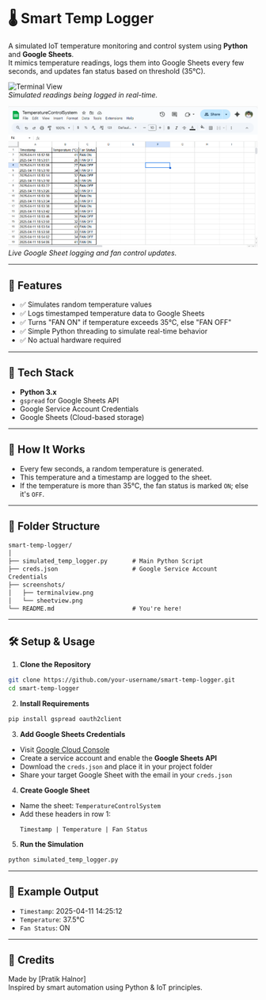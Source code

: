 # 🌡️ Smart Temp Logger

A simulated IoT temperature monitoring and control system using **Python** and **Google Sheets**.  
It mimics temperature readings, logs them into Google Sheets every few seconds, and updates fan status based on threshold (35°C).

![Terminal View](screenshots/terminalview.png)  
*Simulated readings being logged in real-time.*

![Google Sheet View](screenshots/sheetview.png)  
*Live Google Sheet logging and fan control updates.*

---

## 📌 Features

- ✅ Simulates random temperature values
- ✅ Logs timestamped temperature data to Google Sheets
- ✅ Turns "FAN ON" if temperature exceeds 35°C, else "FAN OFF"
- ✅ Simple Python threading to simulate real-time behavior
- ✅ No actual hardware required

---

## 🧰 Tech Stack

- **Python 3.x**
- `gspread` for Google Sheets API
- Google Service Account Credentials
- Google Sheets (Cloud-based storage)

---

## 🚀 How It Works

- Every few seconds, a random temperature is generated.
- This temperature and a timestamp are logged to the sheet.
- If the temperature is more than 35°C, the fan status is marked `ON`; else it's `OFF`.

---

## 📁 Folder Structure

```
smart-temp-logger/
│
├── simulated_temp_logger.py       # Main Python Script
├── creds.json                     # Google Service Account Credentials
├── screenshots/
│   ├── terminalview.png
│   └── sheetview.png
└── README.md                      # You're here!
```

---

## 🛠️ Setup & Usage

1. **Clone the Repository**

```bash
git clone https://github.com/your-username/smart-temp-logger.git
cd smart-temp-logger
```

2. **Install Requirements**

```bash
pip install gspread oauth2client
```

3. **Add Google Sheets Credentials**

- Visit [Google Cloud Console](https://console.cloud.google.com/)
- Create a service account and enable the **Google Sheets API**
- Download the `creds.json` and place it in your project folder
- Share your target Google Sheet with the email in your `creds.json`

4. **Create Google Sheet**

- Name the sheet: `TemperatureControlSystem`
- Add these headers in row 1:
  ```
  Timestamp | Temperature | Fan Status
  ```

5. **Run the Simulation**

```bash
python simulated_temp_logger.py
```

---

## 🧪 Example Output

- `Timestamp`: 2025-04-11 14:25:12
- `Temperature`: 37.5°C
- `Fan Status`: ON

---


## 🙌 Credits

Made  by [Pratik Halnor]  
Inspired by smart automation using Python & IoT principles.
